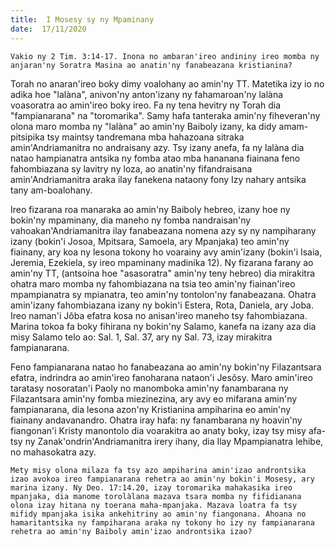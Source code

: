 ```yaml
---
title:  I Mosesy sy ny Mpaminany
date:  17/11/2020
---
```


`Vakio ny 2 Tim. 3:14-17. Inona no ambaran'ireo andininy ireo momba ny anjaran'ny Soratra Masina ao anatin'ny fanabeazana kristianina?`

Torah no anaran'ireo boky dimy voalohany ao amin'ny TT. Matetika izy io no adika hoe "lalàna", anivon'ny anton'izany ny fahamaroan'ny lalàna voasoratra ao amin'ireo boky ireo. Fa ny tena hevitry ny Torah dia "fampianarana" na "toromarika". Samy hafa tanteraka amin'ny fiheveran'ny olona maro momba ny "lalàna" ao amin'ny Baiboly izany, ka didy amam-pitsipika tsy maintsy tandremana mba hahazoana sitraka amin'Andriamanitra no andraisany azy. Tsy izany anefa, fa ny lalàna dia natao hampianatra antsika ny fomba atao mba hananana fiainana feno fahombiazana sy lavitry ny loza, ao anatin'ny fifandraisana amin'Andriamanitra araka ilay fanekena nataony fony Izy nahary antsika tany am-boalohany.

Ireo fizarana roa manaraka ao amin'ny Baiboly hebreo, izany hoe ny bokin'ny mpaminany, dia maneho ny fomba nandraisan'ny vahoakan'Andriamanitra ilay fanabeazana nomena azy sy ny nampiharany izany (bokin'i Josoa, Mpitsara, Samoela, ary Mpanjaka) teo amin'ny fiainany, ary koa ny lesona tokony ho voarainy avy amin'izany (bokin'i Isaia, Jeremia, Ezekiela, sy ireo mpaminany madinika 12). Ny fizarana farany ao amin'ny TT, (antsoina hoe "asasoratra" amin'ny teny hebreo) dia mirakitra ohatra maro momba ny fahombiazana na tsia teo amin'ny fiainan'ireo mpampianatra sy mpianatra, teo amin'ny tontolon'ny fanabeazana. Ohatra amin'izany fahombiazana izany ny bokin'i Estera, Rota, Daniela, ary Joba. Ireo naman'i Jôba efatra kosa no anisan'ireo maneho tsy fahombiazana. Marina tokoa fa boky fihirana ny bokin'ny Salamo, kanefa na izany aza dia misy Salamo telo ao: Sal. 1, Sal. 37, ary ny Sal. 73, izay mirakitra fampianarana.

Feno fampianarana natao ho fanabeazana ao amin'ny bokin'ny Filazantsara efatra, indrindra ao amin'ireo fanoharana nataon'i Jesôsy. Maro amin'ireo taratasy nosoratan'i Paoly no manomboka amin'ny fanambarana ny Filazantsara amin'ny fomba miezinezina, ary avy eo mifarana amin'ny fampianarana, dia lesona azon'ny Kristianina ampiharina eo amin'ny fiainany andavanandro. Ohatra iray hafa: ny fanambarana ny hoavin'ny fiangonan'i Kristy manontolo dia voarakitra ao anaty boky, izay tsy misy afa-tsy ny Zanak'ondrin'Andriamanitra irery ihany, dia Ilay Mpampianatra lehibe, no mahasokatra azy.

`Mety misy olona milaza fa tsy azo ampiharina amin'izao androntsika izao avokoa ireo fampianarana rehetra ao amin'ny bokin'i Mosesy, ary marina izany. Ny Deo. 17:14.20, izay toromarika mahakasika ireo mpanjaka, dia manome torolàlana mazava tsara momba ny fifidianana olona izay hitana ny toerana maha-mpanjaka. Mazava loatra fa tsy mifidy mpanjaka isika ankehitriny ao amin'ny fiangonana. Ahoana no hamaritantsika ny fampiharana araka ny tokony ho izy ny fampianarana rehetra ao amin'ny Baiboly amin'izao androntsika izao?`